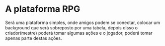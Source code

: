 # A plataforma RPG
Será uma plataforma simples, onde amigos podem se conectar, colocar um background que será sobreposto por uma tabela, depois disso o criador(mestre) poderá tomar algumas ações e o jogador, poderá tomar apenas parte destas ações.
